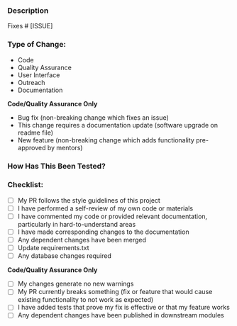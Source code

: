 ### Description

<!--- Include a summary of the change and relevant motivation/context. List any dependencies that are required for this change. --->

Fixes # [ISSUE]

### Type of Change:

<!--- **Delete irrelevant options.** --->

- Code
- Quality Assurance
- User Interface
- Outreach
- Documentation

**Code/Quality Assurance Only**
- Bug fix (non-breaking change which fixes an issue)
- This change requires a documentation update (software upgrade on readme file)
- New feature (non-breaking change which adds functionality pre-approved by mentors)



### How Has This Been Tested?

<!-- Describe the tests you ran to verify your changes. Provide instructions or GIFs so we can reproduce. List any relevant details for your test. -->


### Checklist:

<!-- **Delete irrelevant options.** -->

- [ ] My PR follows the style guidelines of this project
- [ ] I have performed a self-review of my own code or materials
- [ ] I have commented my code or provided relevant documentation, particularly in hard-to-understand areas
- [ ] I have made corresponding changes to the documentation
- [ ] Any dependent changes have been merged
- [ ] Update requirements.txt
- [ ] Any database changes required

**Code/Quality Assurance Only**

- [ ] My changes generate no new warnings
- [ ] My PR currently breaks something (fix or feature that would cause existing functionality to not work as expected)
- [ ] I have added tests that prove my fix is effective or that my feature works
- [ ] Any dependent changes have been published in downstream modules
